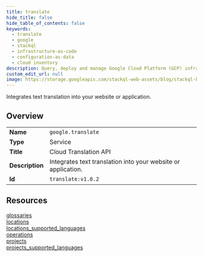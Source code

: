 ```yaml
---
title: translate
hide_title: false
hide_table_of_contents: false
keywords:
  - translate
  - google
  - stackql
  - infrastructure-as-code
  - configuration-as-data
  - cloud inventory
description: Query, deploy and manage Google Cloud Platform (GCP) infrastructure and resources using SQL
custom_edit_url: null
image: https://storage.googleapis.com/stackql-web-assets/blog/stackql-blog-post-featured-image.png
---
```

Integrates text translation into your website or application.  
    

## Overview
<table><tbody>
<tr><td><b>Name</b></td><td><code>google.translate</code></td></tr>
<tr><td><b>Type</b></td><td>Service</td></tr>
<tr><td><b>Title</b></td><td>Cloud Translation API</td></tr>
<tr><td><b>Description</b></td><td>Integrates text translation into your website or application.</td></tr>
<tr><td><b>Id</b></td><td><code>translate:v1.0.2</code></td></tr>
</tbody></table>

## Resources
<div class="row">
<div class="providerDocColumn">
<a href="/providers/google/translate/glossaries/">glossaries</a><br />
<a href="/providers/google/translate/locations/">locations</a><br />
<a href="/providers/google/translate/locations_supported_languages/">locations_supported_languages</a><br />
</div>
<div class="providerDocColumn">
<a href="/providers/google/translate/operations/">operations</a><br />
<a href="/providers/google/translate/projects/">projects</a><br />
<a href="/providers/google/translate/projects_supported_languages/">projects_supported_languages</a><br />
</div>
</div>
